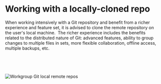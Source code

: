 # Working with a locally-cloned repo

When working intensively with a Git repository and benefit from a richer experience and feature set, it is advised to clone the remote repository on the user's local machine.&nbsp; The richer experience includes the benefits related to the distributed nature of Git: advanced features, ability to group changes to multiple files in sets, more flexible collaboration, offline access, multiple backups, etc.

&nbsp;

&nbsp;

![Workgroup Git local remote repos](<lib/Workgroup Git local remote repos.png>)
